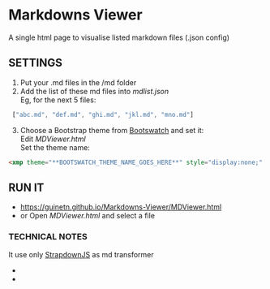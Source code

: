 # Markdowns Viewer
A single html page to visualise listed markdown files (.json config)

## SETTINGS
1. Put your .md files in the /md folder
2. Add the list of these md files into *mdlist.json*  
Eg, for the next 5 files:

```js
 ["abc.md", "def.md", "ghi.md", "jkl.md", "mno.md"]
```
3. Choose a Bootstrap theme from [Bootswatch][] and set it:  
Edit *MDViewer.html*  
Set the theme name:  
```html
<xmp theme="**BOOTSWATCH_THEME_NAME_GOES_HERE**" style="display:none;" id="mydata">
```
## RUN IT
- https://guinetn.github.io/Markdowns-Viewer/MDViewer.html
- or Open *MDViewer.html* and select a file 

### TECHNICAL NOTES
It use only [StrapdownJS][] as md transformer

- [StrapdownJS]:http://strapdownjs.com/
- [Bootswatch]:Bootswatch.com
